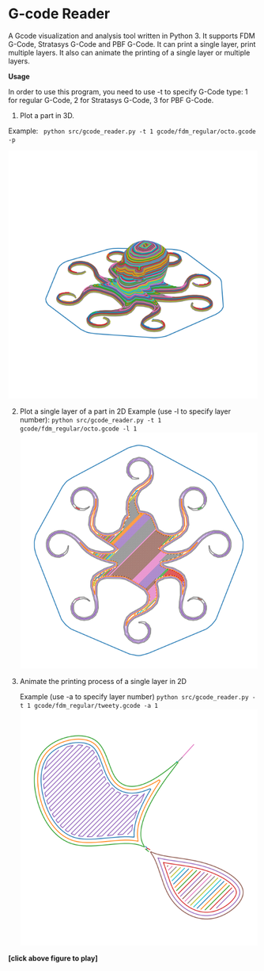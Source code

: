 # G-code Reader
A Gcode visualization and analysis tool written in Python 3. It supports FDM G-Code, Stratasys G-Code and PBF G-Code. It can print a single layer, print multiple layers. It also can animate the printing of a single layer or multiple layers.

**Usage**

In order to use this program, you need to use -t to specify G-Code type: 1 for regular G-Code, 2 for Stratasys G-Code, 3 for PBF G-Code.

1. Plot a part in 3D. 
   

Example:
   ` python src/gcode_reader.py -t 1 gcode/fdm_regular/octo.gcode -p`

   ![Octopus part](images/octo3d.png)

2. Plot a single layer of a part in 2D
   Example (use -l to specify layer number):
   `python src/gcode_reader.py -t 1 gcode/fdm_regular/octo.gcode -l 1`
   ![first layer of octopus part](images/octo2d.png)

3. Animate the printing process of a single layer in 2D

    Example (use -a to specify layer number)
   `python src/gcode_reader.py -t 1 gcode/fdm_regular/tweety.gcode -a 1`
   [![animation2d](images/tweety2d.png)](https://youtu.be/0pambiz2EeM)

**[click above figure to play]**

